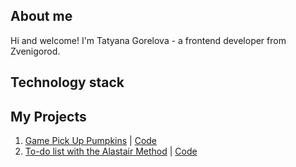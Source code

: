 ## About me
Hi and welcome! I'm Tatyana Gorelova - a frontend developer from Zvenigorod.

## Technology stack

## My Projects
1. [Game Pick Up Pumpkins](https://tgorella.github.io/game-pick-up-pumpkins/) | [Code](https://github.com/tgorella/game-pick-up-pumpkins)
2. [To-do list with the Alastair Method](https://tgorella.github.io/task-list/) | [Code](https://github.com/tgorella/task-list)


<a gref="github.com/tgorella"><img src="https://github-readme-stats.vercel.app/api/top-langs/?username=tgorella&layout=compact&langs_count=7&theme=tokyonight" alt=""></a>
